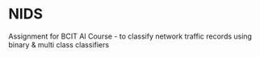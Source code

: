 # NIDS
Assignment for BCIT AI Course - to  classify network traffic records using binary &amp; multi class classifiers 
